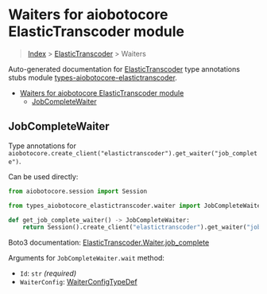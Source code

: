 <a id="waiters-for-aiobotocore-elastictranscoder-module"></a>

# Waiters for aiobotocore ElasticTranscoder module

> [Index](..) > [ElasticTranscoder](.) > Waiters

Auto-generated documentation for
[ElasticTranscoder](https://boto3.amazonaws.com/v1/documentation/api/latest/reference/services/elastictranscoder.html#ElasticTranscoder)
type annotations stubs module
[types-aiobotocore-elastictranscoder](https://pypi.org/project/types-aiobotocore-elastictranscoder/).

- [Waiters for aiobotocore ElasticTranscoder module](#waiters-for-aiobotocore-elastictranscoder-module)
  - [JobCompleteWaiter](#jobcompletewaiter)

<a id="jobcompletewaiter"></a>

## JobCompleteWaiter

Type annotations for
`aiobotocore.create_client("elastictranscoder").get_waiter("job_complete")`.

Can be used directly:

```python
from aiobotocore.session import Session

from types_aiobotocore_elastictranscoder.waiter import JobCompleteWaiter

def get_job_complete_waiter() -> JobCompleteWaiter:
    return Session().create_client("elastictranscoder").get_waiter("job_complete")
```

Boto3 documentation:
[ElasticTranscoder.Waiter.job_complete](https://boto3.amazonaws.com/v1/documentation/api/latest/reference/services/elastictranscoder.html#ElasticTranscoder.Waiter.JobComplete)

Arguments for `JobCompleteWaiter.wait` method:

- `Id`: `str` *(required)*
- `WaiterConfig`: [WaiterConfigTypeDef](./type_defs.md#waiterconfigtypedef)
